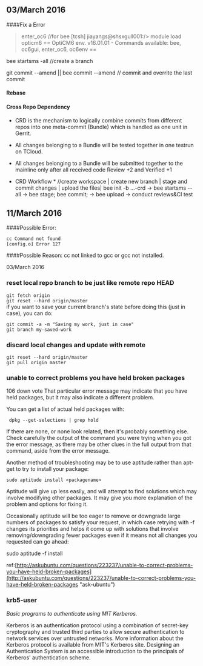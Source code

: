   03/March 2016
-------------
####Fix a Error 
> enter_oc6
//for bee
[tcsh] jiayangs@shsxgull001:/> module load opticm6
== OptiCM6 env. v16.01.01 - Commands available: bee, oc6gui, enter_oc6, oc6env ==

bee startsms -all //create a branch 

git commit --amend || bee commit --amend 
// commit and overrite the last commit

#### Rebase ####


#### Cross Repo Dependency ####
* CRD is the mechanism to logically combine commits from different repos into one meta-commit (Bundle) which is handled as one unit in Gerrit.

* All changes belonging to a Bundle will be tested together in one testrun on TCloud.

* All changes belonging to a Bundle will be submitted together to the mainline only after all received code Review +2 and Verified +1

* CRD Workflow * 
//create workspace   |  create new branch |    stage and commit changes | upload the files|
bee init -b ...-crd -> bee startsms --all -> bee stage; bee commit; ->    bee upload    ->    conduct reviews&CI test         

11/March  2016
-----------------
####Possible Error: 
 
    cc Command not found  
    [config.o] Error 127  

####Possible Reason: 
cc not linked to gcc or gcc not installed.



03/March 2016
### reset local repo branch to be  just like remote repo HEAD

``git fetch origin``  
``git reset --hard origin/master``  
if you want to save your current branch's state before doing this (just in case), you can do:  

``git commit -a -m "Saving my work, just in case"  ``  
`` git branch my-saved-work ``

### discard local changes and update with remote 
``git reset --hard origin/master``  
``git pull origin master``

### unable to correct problems you have held broken packages ###

106
down vote
That particular error message may indicate that you have held packages, but it may also indicate a different problem.  

You can get a list of actual held packages with:  

`` dpkg --get-selections | grep hold``  

If there are none, or none look related, then it's probably something else. Check carefully the output of the command you were trying when you got the error message, as there may be other clues in the full output from that command, aside from the error message.  

Another method of troubleshooting may be to use aptitude rather than apt-get to try to install your package:  

``sudo aptitude install <packagename>``  

Aptitude will give up less easily, and will attempt to find solutions which may involve modifying other packages. It may give you more explanation of the problem and options for fixing it.  

Occasionally aptitude will be too eager to remove or downgrade large numbers of packages to satisfy your request, in which case retrying with -f changes its priorities and helps it come up with solutions that involve removing/downgrading fewer packages even if it means not all changes you requested can go ahead:

sudo aptitude -f install <packagename>

ref:[http://askubuntu.com/questions/223237/unable-to-correct-problems-you-have-held-broken-packages](http://askubuntu.com/questions/223237/unable-to-correct-problems-you-have-held-broken-packages "ask-ubuntu")

### krb5-user ###
*Basic programs to authenticate using MIT Kerberos.*

Kerberos is an authentication protocol using a combination of secret-key cryptography and trusted third parties to allow secure authentication to network services over untrusted networks. More information about the Kerberos protocol is available from MIT's Kerberos site. Designing an Authentication System is an accessible introduction to the principals of Kerberos' authentication scheme.